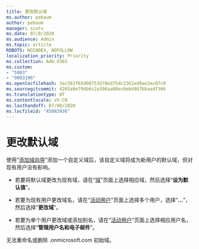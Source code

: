 ```yaml
---
title: 更改默认域
ms.author: pebaum
author: pebaum
manager: scotv
ms.date: 07/8/2020
ms.audience: Admin
ms.topic: article
ROBOTS: NOINDEX, NOFOLLOW
localization_priority: Priority
ms.collection: Adm_O365
ms.custom:
- "5993"
- "9003196"
ms.openlocfilehash: 3ac582f65d00753d78ed75dc2362ed9ae3ac87c0
ms.sourcegitcommit: 4265a9e79db6c2a396aa80ec0ebd467bbaadf366
ms.translationtype: HT
ms.contentlocale: zh-CN
ms.lasthandoff: 07/08/2020
ms.locfileid: "45083936"
---
```

# <a name="change-default-domain"></a>更改默认域

使用“[添加域向导](https://portal.office.com/adminportal/home#/Domains/Wizard)”添加一个自定义域后，该自定义域将成为新用户的默认域，但对现有用户没有影响。

- 若要将默认域更改为现有域，请在“[域](https://admin.microsoft.com/Adminportal/Home#/Domains)”页面上选择相应域，然后选择“**设为默认值**”。

- 若要为现有用户更改域名，请在“[活动用户](https://admin.microsoft.com/Adminportal/Home#/users)”页面上选择多个用户，选择“**...**”，然后选择“**更改域**”。

- 若要为单个用户更改域或添加别名，请在“[活动用户](https://admin.microsoft.com/Adminportal/Home#/users)”页面上选择相应用户名，然后选择“**管理用户名和电子邮件**”。

无法重命名或删除 .onmicrosoft.com 初始域。